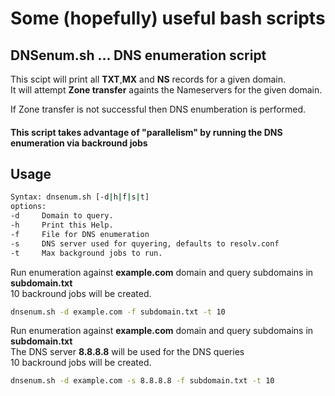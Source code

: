 # Some (hopefully) useful bash scripts

## DNSenum.sh ... DNS enumeration script

This scipt will print all **TXT**,**MX** and **NS** records for a given domain.  
It will attempt **Zone transfer** againts the Nameservers for the given domain.

If Zone transfer is not successful then DNS enumberation is performed.
#### This script takes advantage of "parallelism" by running the DNS enumeration via backround jobs
## Usage

```bash
Syntax: dnsenum.sh [-d|h|f|s|t]
options:
-d     Domain to query.
-h     Print this Help.
-f     File for DNS enumeration
-s     DNS server used for quyering, defaults to resolv.conf
-t     Max background jobs to run.
```
Run enumeration against **example.com** domain and query subdomains in **subdomain.txt**  
10 backround jobs will be created.
```bash
dnsenum.sh -d example.com -f subdomain.txt -t 10
```
Run enumeration against **example.com** domain and query subdomains in **subdomain.txt**  
The DNS server **8.8.8.8** will be used for the DNS queries  
10 backround jobs will be created.
```bash
dnsenum.sh -d example.com -s 8.8.8.8 -f subdomain.txt -t 10
```
